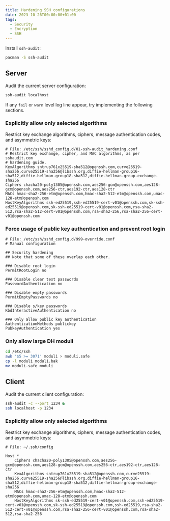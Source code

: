 ```yaml
---
title: Hardening SSH configurations
date: 2023-10-26T00:00:00+01:00
tags:
  - Security
  - Encryption
  - SSH
---
```



Install `ssh-audit`:

```sh
pacman -S ssh-audit
```


## Server

Audit the current server configuration:

```sh
ssh-audit localhost
```

If any `fail` or `warn` level log line appear, try implementing the following
sections.


### Explicitly allow only selected algorithms

Restrict key exchange algorithms, ciphers, message authentication codes, and
asymmetric keys:

```
# File: /etc/ssh/sshd_config.d/01-ssh-audit_hardening.conf
# Restrict key exchange, cipher, and MAC algorithms, as per sshaudit.com
# hardening guide.
KexAlgorithms sntrup761x25519-sha512@openssh.com,curve25519-sha256,curve25519-sha256@libssh.org,diffie-hellman-group16-sha512,diffie-hellman-group18-sha512,diffie-hellman-group-exchange-sha256
Ciphers chacha20-poly1305@openssh.com,aes256-gcm@openssh.com,aes128-gcm@openssh.com,aes256-ctr,aes192-ctr,aes128-ctr
MACs hmac-sha2-256-etm@openssh.com,hmac-sha2-512-etm@openssh.com,umac-128-etm@openssh.com
HostKeyAlgorithms ssh-ed25519,ssh-ed25519-cert-v01@openssh.com,sk-ssh-ed25519@openssh.com,sk-ssh-ed25519-cert-v01@openssh.com,rsa-sha2-512,rsa-sha2-512-cert-v01@openssh.com,rsa-sha2-256,rsa-sha2-256-cert-v01@openssh.com
```

### Force usage of public key authentication and prevent root login

```
# File: /etc/ssh/sshd_config.d/999-override.conf
# Manual configuration

## Security hardening
## Note that some of these overlap each other.

### Disable root login
PermitRootLogin no

### Disable clear text passwords
PasswordAuthentication no

### Disable empty passwords
PermitEmptyPasswords no

### Disable s/key passwords
KbdInteractiveAuthentication no

### Only allow public key authentication
AuthenticationMethods publickey
PubkeyAuthentication yes
```


### Only allow large DH moduli


```sh
cd /etc/ssh
awk '$5 >= 3071' moduli > moduli.safe
cp -l moduli moduli.bak
mv moduli.safe moduli
```

## Client

Audit the current client configuration:

```sh
ssh-audit -c --port 1234 &
ssh localhost -p 1234
```


### Explicitly allow only selected algorithms

Restrict key exchange algorithms, ciphers, message authentication codes, and
asymmetric keys:

```
# File: ~/.ssh/config

Host *
    Ciphers chacha20-poly1305@openssh.com,aes256-gcm@openssh.com,aes128-gcm@openssh.com,aes256-ctr,aes192-ctr,aes128-ctr
    KexAlgorithms sntrup761x25519-sha512@openssh.com,curve25519-sha256,curve25519-sha256@libssh.org,diffie-hellman-group16-sha512,diffie-hellman-group18-sha512,diffie-hellman-group-exchange-sha256
    MACs hmac-sha2-256-etm@openssh.com,hmac-sha2-512-etm@openssh.com,umac-128-etm@openssh.com
    HostKeyAlgorithms sk-ssh-ed25519-cert-v01@openssh.com,ssh-ed25519-cert-v01@openssh.com,sk-ssh-ed25519@openssh.com,ssh-ed25519,rsa-sha2-512-cert-v01@openssh.com,rsa-sha2-256-cert-v01@openssh.com,rsa-sha2-512,rsa-sha2-256
```
